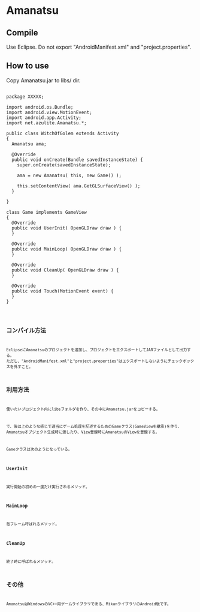 Amanatsu
========

## Compile
Use Eclipse.
Do not export "AndroidManifest.xml" and "project.properties".

## How to use
Copy Amanatsu.jar to libs/ dir.

<pre><code>
package XXXXX;

import android.os.Bundle;
import android.view.MotionEvent;
import android.app.Activity;
import net.azulite.Amanatsu.*;

public class WitchOfGolem extends Activity
{
  Amanatsu ama;

  @Override
  public void onCreate(Bundle savedInstanceState) {
    super.onCreate(savedInstanceState);

    ama = new Amanatsu( this, new Game() );

    this.setContentView( ama.GetGLSurfaceView() );
  }

}

class Game implements GameView
{
  @Override
  public void UserInit( OpenGLDraw draw ) {
  }

  @Override
  public void MainLoop( OpenGLDraw draw ) {
  }

  @Override
  public void CleanUp( OpenGLDraw draw ) {
  }

  @Override
  public void Touch(MotionEvent event) {
  }
}
<code></pre>

## コンパイル方法
EclipseにAmanatsuのプロジェクトを追加し、プロジェクトをエクスポートしてJARファイルとして出力する。
ただし、"AndroidManifest.xml"と"project.properties"はエクスポートしないようにチェックボックスを外すこと。

## 利用方法
使いたいプロジェクト内にlibsフォルダを作り、その中にAmanatsu.jarをコピーする。

で、後は上のような感じで適当にゲーム処理を記述するためのGameクラス(GameViewを継承)を作り、Amanatsuオブジェクト生成時に渡したり、View登録時にAmanatsuのViewを登録する。

Gameクラスは次のようになっている。

### UserInit
実行開始の初めの一度だけ実行されるメソッド。

### MainLoop
毎フレーム呼ばれるメソッド。

### CleanUp
終了時に呼ばれるメソッド。

## その他
AmanatsuはWindowsのVC++用ゲームライブラリである、MikanライブラリのAndroid版です。
